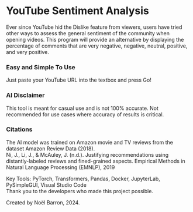 # YouTube Sentiment Analysis

Ever since YouTube hid the Dislike feature from viewers, users have tried other ways to assess the general sentiment of the community when opening videos. This program will provide an alternative by displaying the percentage of comments that are very negative, negative, neutral, positive, and very positive. 

### Easy and Simple To Use

Just paste your YouTube URL into the textbox and press Go!

### AI Disclaimer

This tool is meant for casual use and is not 100% accurate. Not recommended for use cases where accuracy of results is critical.

### Citations

The AI model was trained on Amazon movie and TV reviews from the dataset Amazon Review Data (2018).  
Ni, J., Li, J., & McAuley, J. (n.d.). Justifying recommendations using distantly-labeled reviews and fined-grained aspects. Empirical Methods in Natural Language Processing (EMNLP), 2019

Key Tools: PyTorch, Transformers, Pandas, Docker, JupyterLab, PySimpleGUI, Visual Studio Code  
Thank you to the developers who made this project possible.

Created by Noël Barron, 2024.
